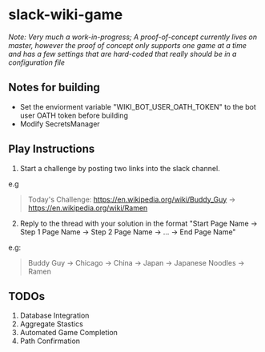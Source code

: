 # slack-wiki-game

_Note: Very much a work-in-progress; A proof-of-concept currently lives on master, however the proof of concept only supports one game at a time and has a few settings that are hard-coded that really should be in a configuration file_


## Notes for building
- Set the enviorment variable "WIKI_BOT_USER_OATH_TOKEN" to the bot user OATH token before building
- Modify SecretsManager 
## Play Instructions
1. Start a challenge by posting two links into the slack channel.

e.g
  >Today's Challenge:
https://en.wikipedia.org/wiki/Buddy_Guy -> https://en.wikipedia.org/wiki/Ramen

2. Reply to the thread with your solution in the format "Start Page Name -> Step 1 Page Name -> Step 2 Page Name -> ... -> End Page Name"

e.g:
  > Buddy Guy -> Chicago -> China -> Japan -> Japanese Noodles -> Ramen
  
## TODOs
1. Database Integration
2. Aggregate Stastics
3. Automated Game Completion
4. Path Confirmation
